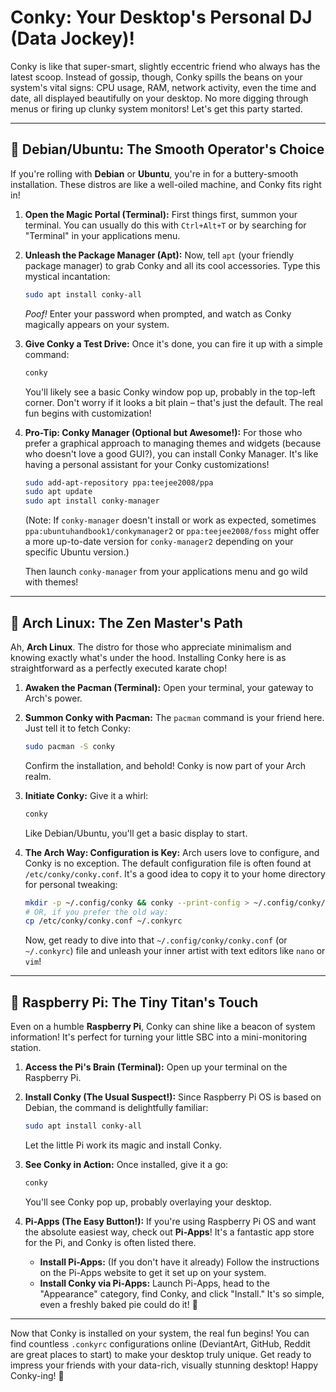 # Conky: Your Desktop's Personal DJ (Data Jockey)!

Conky is like that super-smart, slightly eccentric friend who always has the latest scoop. Instead of gossip, though, Conky spills the beans on your system's vital signs: CPU usage, RAM, network activity, even the time and date, all displayed beautifully on your desktop. No more digging through menus or firing up clunky system monitors! Let's get this party started.

---

## 🚀 Debian/Ubuntu: The Smooth Operator's Choice

If you're rolling with **Debian** or **Ubuntu**, you're in for a buttery-smooth installation. These distros are like a well-oiled machine, and Conky fits right in!

1.  **Open the Magic Portal (Terminal):**
    First things first, summon your terminal. You can usually do this with `Ctrl+Alt+T` or by searching for "Terminal" in your applications menu.

2.  **Unleash the Package Manager (Apt):**
    Now, tell `apt` (your friendly package manager) to grab Conky and all its cool accessories. Type this mystical incantation:
    ```bash
    sudo apt install conky-all
    ```
    *Poof!* Enter your password when prompted, and watch as Conky magically appears on your system.

3.  **Give Conky a Test Drive:**
    Once it's done, you can fire it up with a simple command:
    ```bash
    conky
    ```
    You'll likely see a basic Conky window pop up, probably in the top-left corner. Don't worry if it looks a bit plain – that's just the default. The real fun begins with customization!

4.  **Pro-Tip: Conky Manager (Optional but Awesome!):**
    For those who prefer a graphical approach to managing themes and widgets (because who doesn't love a good GUI?), you can install Conky Manager. It's like having a personal assistant for your Conky customizations!
    ```bash
    sudo add-apt-repository ppa:teejee2008/ppa
    sudo apt update
    sudo apt install conky-manager
    ```
    (Note: If `conky-manager` doesn't install or work as expected, sometimes `ppa:ubuntuhandbook1/conkymanager2` or `ppa:teejee2008/foss` might offer a more up-to-date version for `conky-manager2` depending on your specific Ubuntu version.)

    Then launch `conky-manager` from your applications menu and go wild with themes!

---

## 🥋 Arch Linux: The Zen Master's Path

Ah, **Arch Linux**. The distro for those who appreciate minimalism and knowing exactly what's under the hood. Installing Conky here is as straightforward as a perfectly executed karate chop!

1.  **Awaken the Pacman (Terminal):**
    Open your terminal, your gateway to Arch's power.

2.  **Summon Conky with Pacman:**
    The `pacman` command is your friend here. Just tell it to fetch Conky:
    ```bash
    sudo pacman -S conky
    ```
    Confirm the installation, and behold! Conky is now part of your Arch realm.

3.  **Initiate Conky:**
    Give it a whirl:
    ```bash
    conky
    ```
    Like Debian/Ubuntu, you'll get a basic display to start.

4.  **The Arch Way: Configuration is Key:**
    Arch users love to configure, and Conky is no exception. The default configuration file is often found at `/etc/conky/conky.conf`. It's a good idea to copy it to your home directory for personal tweaking:
    ```bash
    mkdir -p ~/.config/conky && conky --print-config > ~/.config/conky/conky.conf
    # OR, if you prefer the old way:
    cp /etc/conky/conky.conf ~/.conkyrc
    ```
    Now, get ready to dive into that `~/.config/conky/conky.conf` (or `~/.conkyrc`) file and unleash your inner artist with text editors like `nano` or `vim`!

---

## 🍓 Raspberry Pi: The Tiny Titan's Touch

Even on a humble **Raspberry Pi**, Conky can shine like a beacon of system information! It's perfect for turning your little SBC into a mini-monitoring station.

1.  **Access the Pi's Brain (Terminal):**
    Open up your terminal on the Raspberry Pi.

2.  **Install Conky (The Usual Suspect!):**
    Since Raspberry Pi OS is based on Debian, the command is delightfully familiar:
    ```bash
    sudo apt install conky-all
    ```
    Let the little Pi work its magic and install Conky.

3.  **See Conky in Action:**
    Once installed, give it a go:
    ```bash
    conky
    ```
    You'll see Conky pop up, probably overlaying your desktop.

4.  **Pi-Apps (The Easy Button!):**
    If you're using Raspberry Pi OS and want the absolute easiest way, check out **Pi-Apps**! It's a fantastic app store for the Pi, and Conky is often listed there.
    * **Install Pi-Apps:** (If you don't have it already) Follow the instructions on the Pi-Apps website to get it set up on your system.
    * **Install Conky via Pi-Apps:** Launch Pi-Apps, head to the "Appearance" category, find Conky, and click "Install." It's so simple, even a freshly baked pie could do it! 🥧

---

Now that Conky is installed on your system, the real fun begins! You can find countless `.conkyrc` configurations online (DeviantArt, GitHub, Reddit are great places to start) to make your desktop truly unique. Get ready to impress your friends with your data-rich, visually stunning desktop! Happy Conky-ing! 🎉
